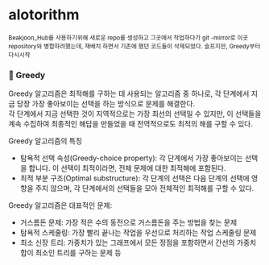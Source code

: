 # alotorithm

<sub> Beakjoon_Hub를 사용하기위해 새로운 repo를 생성하고 그곳에서 작업하다가 
  git -mirror로 이곳 repository와 병합하려했는데, 재배치 하면서 기존에 했던 코드들이 삭제되었다. 슬프지만, Greedy부터 다시시작</sub>
  
### 📌 Greedy 
Greedy 알고리즘은 최적해를 구하는 데 사용되는 알고리즘 중 하나로, 각 단계에서 지금 당장 가장 좋아보이는 선택을 하는 방식으로 문제를 해결한다.  
각 단계에서 지금 선택한 것이 지역적으로는 가장 최선의 선택일 수 있지만, 이 선택들을 계속 수집하여 최종적인 해답을 만들었을 때 전역적으로도 최적의 해를 구할 수 있다. 
 
Greedy 알고리즘의 특징
* 탐욕적 선택 속성(Greedy-choice property): 각 단계에서 가장 좋아보이는 선택을 합니다. 이 선택이 최적이라면, 전체 문제에 대한 최적해에 포함된다.
* 최적 부분 구조(Optimal substructure): 각 단계의 선택은 다음 단계의 선택에 영향을 주지 않으며, 각 단계에서의 선택들을 모아 전체적인 최적해를 구할 수 있다.

Greedy 알고리즘은 대표적인 문제:
* 거스름돈 문제: 가장 적은 수의 동전으로 거스름돈을 주는 방법을 찾는 문제
* 탐욕적 스케줄링: 가장 빨리 끝나는 작업을 우선으로 처리하는 작업 스케줄링 문제
* 최소 신장 트리: 가중치가 있는 그래프에서 모든 정점을 포함하면서 간선의 가중치 합이 최소인 트리를 구하는 문제 등

